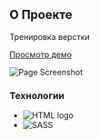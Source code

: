 <!-- ABOUT THE PROJECT -->
## О Проекте

<p>Тренировка верстки</p>

<a href="https://olgausovich.github.io/#/">Просмотр демо</a>

![Page Screenshot][screenshot]


### Технологии

* ![HTML logo][html]
* ![SASS][sass]

<!-- MARKDOWN LINKS & IMAGES -->
[screenshot]: readme/screenshot.png
[html]: https://img.shields.io/badge/-HTML-%23eaecf0?style=for-the-badge&logo=html5&logoColor=red
[sass]: https://img.shields.io/badge/-sass-grey?style=for-the-badge&logo=sass
